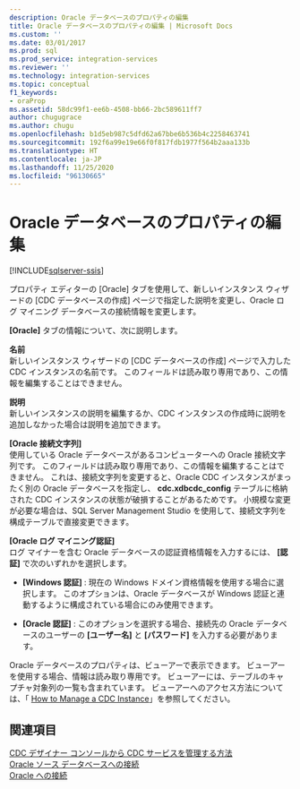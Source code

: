 ```yaml
---
description: Oracle データベースのプロパティの編集
title: Oracle データベースのプロパティの編集 | Microsoft Docs
ms.custom: ''
ms.date: 03/01/2017
ms.prod: sql
ms.prod_service: integration-services
ms.reviewer: ''
ms.technology: integration-services
ms.topic: conceptual
f1_keywords:
- oraProp
ms.assetid: 58dc99f1-ee6b-4508-bb66-2bc589611ff7
author: chugugrace
ms.author: chugu
ms.openlocfilehash: b1d5eb987c5dfd62a67bbe6b536b4c2258463741
ms.sourcegitcommit: 192f6a99e19e66f0f817fdb1977f564b2aaa133b
ms.translationtype: HT
ms.contentlocale: ja-JP
ms.lasthandoff: 11/25/2020
ms.locfileid: "96130665"
---
```

# <a name="edit-the-oracle-database-properties"></a>Oracle データベースのプロパティの編集

[!INCLUDE[sqlserver-ssis](../../includes/applies-to-version/sqlserver-ssis.md)]


  プロパティ エディターの [Oracle] タブを使用して、新しいインスタンス ウィザードの [CDC データベースの作成] ページで指定した説明を変更し、Oracle ログ マイニング データベースの接続情報を変更します。  
  
 **[Oracle]** タブの情報について、次に説明します。  
  
 **名前**  
 新しいインスタンス ウィザードの [CDC データベースの作成] ページで入力した CDC インスタンスの名前です。 このフィールドは読み取り専用であり、この情報を編集することはできません。  
  
 **説明**  
 新しいインスタンスの説明を編集するか、CDC インスタンスの作成時に説明を追加しなかった場合は説明を追加できます。  
  
 **[Oracle 接続文字列]**  
 使用している Oracle データベースがあるコンピューターへの Oracle 接続文字列です。 このフィールドは読み取り専用であり、この情報を編集することはできません。 これは、接続文字列を変更すると、Oracle CDC インスタンスがまったく別の Oracle データベースを指定し、 **cdc.xdbcdc_config** テーブルに格納された CDC インスタンスの状態が破損することがあるためです。 小規模な変更が必要な場合は、SQL Server Management Studio を使用して、接続文字列を構成テーブルで直接変更できます。  
  
 **[Oracle ログ マイニング認証]**  
 ログ マイナーを含む Oracle データベースの認証資格情報を入力するには、 **[認証]** で次のいずれかを選択します。  
  
-   **[Windows 認証]** : 現在の Windows ドメイン資格情報を使用する場合に選択します。 このオプションは、Oracle データベースが Windows 認証と連動するように構成されている場合にのみ使用できます。  
  
-   **[Oracle 認証]** : このオプションを選択する場合、接続先の Oracle データベースのユーザーの **[ユーザー名]** と **[パスワード]** を入力する必要があります。  
  
 Oracle データベースのプロパティは、ビューアーで表示できます。 ビューアーを使用する場合、情報は読み取り専用です。 ビューアーには、テーブルのキャプチャ対象列の一覧も含まれています。 ビューアーへのアクセス方法については、「 [How to Manage a CDC Instance](../../integration-services/change-data-capture/how-to-manage-a-cdc-instance.md)」を参照してください。  
  
## <a name="see-also"></a>関連項目  
 [CDC デザイナー コンソールから CDC サービスを管理する方法](../../integration-services/change-data-capture/how-to-manage-a-cdc-service-from-the-cdc-designer-console.md)   
 [Oracle ソース データベースへの接続](../../integration-services/change-data-capture/connect-to-an-oracle-source-database.md)   
 [Oracle への接続](../../integration-services/change-data-capture/connect-to-oracle.md)  
  
  
